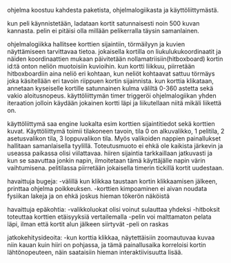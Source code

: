 ohjelma koostuu kahdesta paketista, ohjelmalogiikasta ja käyttöliittymästä.

kun peli käynnistetään, ladataan kortit satunnaisesti noin 500 kuvan kannasta. pelin ei pitäisi olla millään pelikerralla täysin samanlainen.

ohjelmalogiikka hallitsee korttien sijaintiin, törmäilyyn ja kuvien näyttämiseen tarvittavaa tietoa. jokaisella kortilla on liukulukukoordinaatit ja näiden koordinaattien mukaan päivitetään nollamatriisiin(hitboxboard) kortin id:tä onton neliön muotoisiin kuvioihin. kun kortti liikkuu, piirretään hitboxboardiin aina neliö eri kohtaan, kun neliöt kohtaavat sattuu törmäys joka käsitellään eri tavoin riippuen kortin sijainnista. kun korttia klikataan, annetaan kyseiselle kortille satunnainen kulma väliltä 0-360 astetta sekä vakio aloitusnopeus. käyttöliittymän timer triggeröi ohjelmalogiikan yhden iteraation jolloin käydään jokainen kortti läpi ja liikutellaan niitä mikäli liikettä on.

käyttöliittymä saa engine luokalta esim korttien sijaintitiedot sekä korttien kuvat. Käyttöliittymä toimii tilakoneen tavoin, tila 0 on alkuvalikko, 1 pelitila, 2 asetusvalikon tila, 3 loppuvalikon tila. Myös valikoiden nappien painallukset hallitaan samanlaisella tyylillä. Toteutusmuoto ei ehkä ole kaikista järkevin ja useassa paikassa olisi viilattavaa. hiiren sijaintia tarkkaillaan jatkuvasti ja kun se saavuttaa jonkin napin, ilmoitetaan tämä käyttäjälle napin värin vaihtumisena. pelitilassa piirretään jokaisella timerin tickillä kortit uudestaan.


havaittuja bugeja:
	-välillä kun klikkaa taustaan kortin klikkaamisen jälkeen, printtaa ohjelma poikkeuksen.
	-korttien kimpoaminen ei aivan noudata fysiikan lakeja ja on ehkä joskus hieman tökerön näköistä

havaittuja epäkohtia:
	-valikkoluokat olisi voinut sulauttaa yhdeksi
	-hitboksit toteuttaa korttien etäisyyksiä vertailemalla
	-pelin voi malttamaton pelata läpi, ilman että kortit alun jälkeen siirtyvät
	-peli on raskas
	
jatkokehitysideoita:
	-kun korttia klikkaa, näytettäisiin zoomautuvaa kuvaa niin kauan kuin hiiri on pohjassa, ja tämä painallusaika korreloisi kortin lähtönopeuteen, näin saataisiin hieman interaktiivisuutta lisää.
